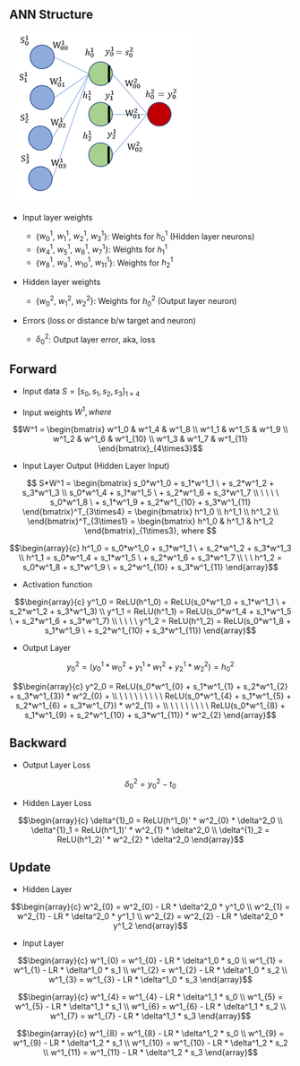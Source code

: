 ## ANN Structure
![ANN Structure](ANN.png)

* Input layer weights
  * {$w^1_0$, $w^1_1$, $w^1_2$, $w^1_3$}: Weights for $h^1_0$ (Hidden layer neurons)
  * {$w^1_4$, $w^1_5$, $w^1_6$, $w^1_7$}: Weights for $h^1_1$
  * {$w^1_8$, $w^1_9$, $w^1_{10}$, $w^1_{11}$}: Weights for $h^1_2$

* Hidden layer weights
  * {$w^2_0$, $w^2_1$, $w^2_2$}: Weights for $h^2_0$ (Output layer neuron)

* Errors (loss or distance b/w target and neuron)
  * $\delta^2_0$: Output layer error, aka, loss

## Forward
* Input data $S = [s_0,s_1,s_2,s_3]_{1\times4}$

* Input weights $W^1, where$

```math
W^1 = 
\begin{bmatrix}
w^1_0 & w^1_4 & w^1_8    \\
w^1_1 & w^1_5 & w^1_9    \\
w^1_2 & w^1_6 & w^1_{10} \\
w^1_3 & w^1_7 & w^1_{11}
\end{bmatrix}_{4\times3}
```

* Input Layer Output (Hidden Layer Input)

```math
 S*W^1 = 
\begin{bmatrix}
        s_0*w^1_0 + s_1*w^1_1 \ + s_2*w^1_2 + s_3*w^1_3   \\  
        s_0*w^1_4 + s_1*w^1_5 \ + s_2*w^1_6 + s_3*w^1_7   \\
\ \ \ \ s_0*w^1_8   \ + s_1*w^1_9 + s_2*w^1_{10} + s_3*w^1_{11}  \end{bmatrix}^T_{3\times4} = 
    \begin{bmatrix} 
    h^1_0 \\
    h^1_1 \\ 
    h^1_2 \\
    \end{bmatrix}^T_{3\times1} = 
        \begin{bmatrix} 
        h^1_0 & h^1_1 & h^1_2
        \end{bmatrix}_{1\times3}, where 
```

```math
\begin{array}{c}
h^1_0 = s_0*w^1_0 + s_1*w^1_1 \ + s_2*w^1_2 + s_3*w^1_3 \\
    h^1_1 = s_0*w^1_4 + s_1*w^1_5 \ + s_2*w^1_6 + s_3*w^1_7 \\
\ \ h^1_2 = s_0*w^1_8 + s_1*w^1_9 \ + s_2*w^1_{10} + s_3*w^1_{11} 
\end{array}
```

* Activation function

```math
\begin{array}{c}
        y^1_0 = ReLU(h^1_0) = ReLU(s_0*w^1_0 + s_1*w^1_1 \ + s_2*w^1_2 + s_3*w^1_3) \\
        y^1_1 = ReLU(h^1_1) = ReLU(s_0*w^1_4 + s_1*w^1_5 \ + s_2*w^1_6 + s_3*w^1_7)  \\
\ \ \ \ y^1_2 = ReLU(h^1_2) = ReLU(s_0*w^1_8 + s_1*w^1_9 \ + s_2*w^1_{10} + s_3*w^1_{11})
\end{array}
```

* Output Layer

```math 
y^2_0 = (y^1_0*w^2_{0} + y^1_1*w^2_{1} + y^1_2*w^2_{2}) = h^2_0 
```

```math
\begin{array}{c}
y^2_0 = ReLU(s_0*w^1_{0} + s_1*w^1_{1} + s_2*w^1_{2}  + s_3*w^1_{3})  * w^2_{0} +  \\
\ \ \ \ \ \ \ \ \ ReLU(s_0*w^1_{4} + s_1*w^1_{5} + s_2*w^1_{6}  + s_3*w^1_{7})  * w^2_{1} +  \\
\ \ \ \ \ \ \ \ ReLU(s_0*w^1_{8} + s_1*w^1_{9} + s_2*w^1_{10} + s_3*w^1_{11}) * w^2_{2} 
\end{array}
```

## Backward
* Output Layer Loss

$$  \delta^2_0 = y^2_0 - t_0 $$

* Hidden Layer Loss

```math
\begin{array}{c}
    \delta^{1}_0 = ReLU(h^1_0)' * w^2_{0} * \delta^2_0 \\
    \delta^{1}_1 = ReLU(h^1_1)' * w^2_{1} * \delta^2_0 \\
    \delta^{1}_2 = ReLU(h^1_2)' * w^2_{2} * \delta^2_0 
\end{array}
```

## Update
* Hidden Layer

```math
\begin{array}{c}
    w^2_{0} = w^2_{0} - LR * \delta^2_0 * y^1_0 \\
    w^2_{1} = w^2_{1} - LR * \delta^2_0 * y^1_1 \\
    w^2_{2} = w^2_{2} - LR * \delta^2_0 * y^1_2  
\end{array}
```

* Input Layer

```math
\begin{array}{c}
    w^1_{0} = w^1_{0} - LR * \delta^1_0 * s_0 \\
    w^1_{1} = w^1_{1} - LR * \delta^1_0 * s_1 \\
    w^1_{2} = w^1_{2} - LR * \delta^1_0 * s_2 \\
    w^1_{3} = w^1_{3} - LR * \delta^1_0 * s_3  
\end{array}
```

```math
\begin{array}{c}
    w^1_{4} = w^1_{4} - LR * \delta^1_1 * s_0 \\
    w^1_{5} = w^1_{5} - LR * \delta^1_1 * s_1 \\
    w^1_{6} = w^1_{6} - LR * \delta^1_1 * s_2 \\
    w^1_{7} = w^1_{7} - LR * \delta^1_1 * s_3  
\end{array}
```

```math
\begin{array}{c}
    w^1_{8}  = w^1_{8}  - LR * \delta^1_2 * s_0 \\
    w^1_{9}  = w^1_{9}  - LR * \delta^1_2 * s_1 \\
    w^1_{10} = w^1_{10} - LR * \delta^1_2 * s_2 \\
    w^1_{11} = w^1_{11} - LR * \delta^1_2 * s_3 
\end{array}
```

